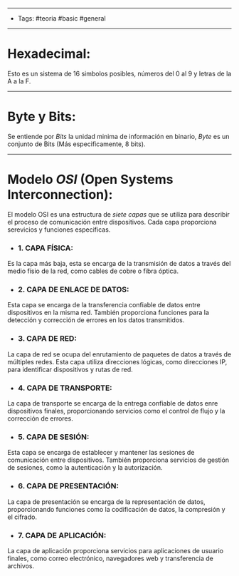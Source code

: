 ---- 
- Tags: #teoria #basic #general 
----
# Hexadecimal: 

Esto es un sistema de 16 simbolos posibles, números del 0 al 9 y letras de la A a la F.

---
# Byte y Bits: 

Se entiende por *Bits* la unidad minima de información en binario, *Byte* es un conjunto de Bits (Más especificamente, 8  bits).

---
# Modelo *OSI* (Open Systems Interconnection): 

El modelo OSI es una estructura de *siete capas* que se utiliza para describir el proceso de comunicación entre dispositivos. Cada capa proporciona serevicios y funciones especificas.

- ### 1. **CAPA FÍSICA**: 
Es la capa más baja, esta se encarga de la transmisión de datos a través del medio físio de la red, como cables de cobre o fibra óptica.

- ### 2. **CAPA DE ENLACE DE DATOS**: 
Esta capa se encarga de la transferencia confiable de datos entre dispositivos en la misma red. También proporciona funciones para la detección y corrección de errores en los datos transmitidos.

- ### 3. **CAPA DE RED**: 
La capa de red se ocupa del enrutamiento de paquetes de datos a través de múltiples redes. Esta capa utiliza direcciones lógicas, como direcciones IP, para identificar dispositivos y rutas de red.

- ### 4. **CAPA DE TRANSPORTE**: 
La capa de transporte se encarga de la entrega confiable de datos enre dispositivos finales, proporcionando servicios como el control de flujo y la corrección de errores. 

- ### 5. **CAPA DE SESIÓN**:
Esta capa se encarga de establecer y mantener las sesiones de comunicación entre dispositivos. También proporciona servicios de gestión de sesiones, como la autenticación y la autorización. 

- ### 6. **CAPA DE PRESENTACIÓN**: 
La capa de presentación se encarga de la representación de datos, proporcionando funciones como la codificación de datos, la compresión y el cifrado.

- ### 7. **CAPA DE APLICACIÓN**: 
La capa de aplicación proporciona servicios para aplicaciones de usuario finales, como correo electrónico, navegadores web y transferencia de archivos. 

